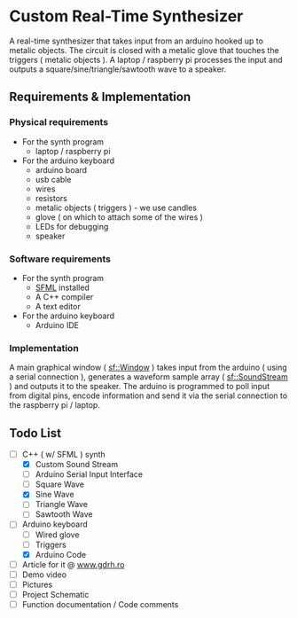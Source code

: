 # Custom Real-Time Synthesizer
A real-time synthesizer that takes input from an arduino hooked up to metalic objects. The circuit is closed with a metalic glove that touches the triggers ( metalic objects ). A laptop / raspberry pi processes the input and outputs a square/sine/triangle/sawtooth wave to a speaker.

## Requirements & Implementation
### Physical requirements
- For the synth program
  * laptop / raspberry pi
- For the arduino keyboard
  * arduino board
  * usb cable
  * wires
  * resistors
  * metalic objects ( triggers ) - we use candles
  * glove ( on which to attach some of the wires )
  * LEDs for debugging
  * speaker

### Software requirements
- For the synth program
  * [SFML](https://www.sfml-dev.org/) installed
  * A C++ compiler
  * A text editor
- For the arduino keyboard
  * Arduino IDE

### Implementation
A main graphical window ( [sf::Window](https://www.sfml-dev.org/documentation/2.4.2/classsf_1_1Window.php) ) takes input from the arduino ( using a serial connection ), generates a waveform sample array ( [sf::SoundStream](https://www.sfml-dev.org/documentation/2.0/classsf_1_1SoundStream.php) ) and outputs it to the speaker.
The arduino is programmed to poll input from digital pins, encode information and send it via the serial connection to the raspberry pi / laptop.

## Todo List
- [ ] C++ ( w/ SFML ) synth
  - [x] Custom Sound Stream
  - [ ] Arduino Serial Input Interface
  - [ ] Square Wave
  - [x] Sine Wave
  - [ ] Triangle Wave
  - [ ] Sawtooth Wave
- [ ] Arduino keyboard
  - [ ] Wired glove
  - [ ] Triggers
  - [x] Arduino Code

- [ ] Article for it @ www.gdrh.ro
- [ ] Demo video
- [ ] Pictures
- [ ] Project Schematic
- [ ] Function documentation / Code comments
